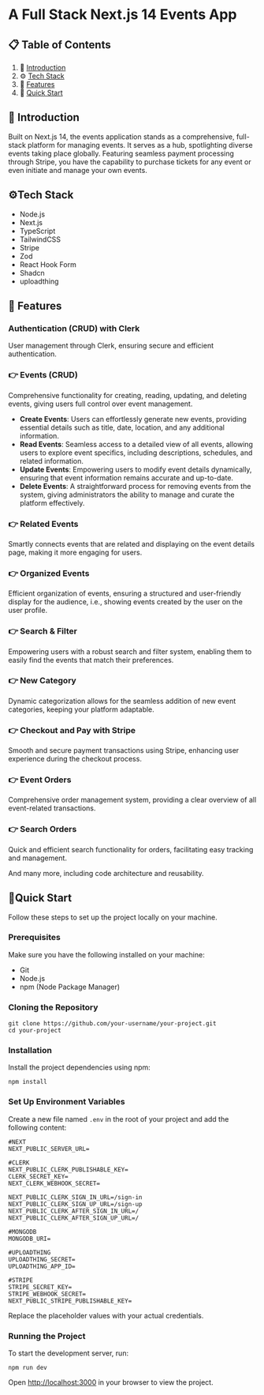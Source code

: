 # A Full Stack Next.js 14 Events App

## 📋 Table of Contents 
1. 🤖 [Introduction](#introduction)
2. ⚙️ [Tech Stack](#tech-stack)
3. 🔋 [Features](#features)
4. 🤸 [Quick Start](#quick-start)

## 🤖 Introduction

Built on Next.js 14, the events application stands as a comprehensive, full-stack platform for managing events. It serves as a hub, spotlighting diverse events taking place globally. Featuring seamless payment processing through Stripe, you have the capability to purchase tickets for any event or even initiate and manage your own events.

## ⚙️Tech Stack

- Node.js
- Next.js
- TypeScript
- TailwindCSS
- Stripe
- Zod
- React Hook Form
- Shadcn
- uploadthing

## 🔋 Features

### Authentication (CRUD) with Clerk
User management through Clerk, ensuring secure and efficient authentication.

### 👉 Events (CRUD)
Comprehensive functionality for creating, reading, updating, and deleting events, giving users full control over event management.

- **Create Events**: Users can effortlessly generate new events, providing essential details such as title, date, location, and any additional information.
- **Read Events**: Seamless access to a detailed view of all events, allowing users to explore event specifics, including descriptions, schedules, and related information.
- **Update Events**: Empowering users to modify event details dynamically, ensuring that event information remains accurate and up-to-date.
- **Delete Events**: A straightforward process for removing events from the system, giving administrators the ability to manage and curate the platform effectively.

### 👉 Related Events
Smartly connects events that are related and displaying on the event details page, making it more engaging for users.

### 👉 Organized Events
Efficient organization of events, ensuring a structured and user-friendly display for the audience, i.e., showing events created by the user on the user profile.

### 👉 Search & Filter
Empowering users with a robust search and filter system, enabling them to easily find the events that match their preferences.

### 👉 New Category
Dynamic categorization allows for the seamless addition of new event categories, keeping your platform adaptable.

### 👉 Checkout and Pay with Stripe
Smooth and secure payment transactions using Stripe, enhancing user experience during the checkout process.

### 👉 Event Orders
Comprehensive order management system, providing a clear overview of all event-related transactions.

### 👉 Search Orders
Quick and efficient search functionality for orders, facilitating easy tracking and management.

And many more, including code architecture and reusability.

## 🤸Quick Start

Follow these steps to set up the project locally on your machine.

### Prerequisites

Make sure you have the following installed on your machine:

- Git
- Node.js
- npm (Node Package Manager)


### Cloning the Repository

```
git clone https://github.com/your-username/your-project.git
cd your-project
```	

### Installation

Install the project dependencies using npm:
```
npm install
```

### Set Up Environment Variables

Create a new file named `.env` in the root of your project and add the following content:
```
#NEXT
NEXT_PUBLIC_SERVER_URL=

#CLERK
NEXT_PUBLIC_CLERK_PUBLISHABLE_KEY=
CLERK_SECRET_KEY=
NEXT_CLERK_WEBHOOK_SECRET=

NEXT_PUBLIC_CLERK_SIGN_IN_URL=/sign-in
NEXT_PUBLIC_CLERK_SIGN_UP_URL=/sign-up
NEXT_PUBLIC_CLERK_AFTER_SIGN_IN_URL=/
NEXT_PUBLIC_CLERK_AFTER_SIGN_UP_URL=/

#MONGODB
MONGODB_URI=

#UPLOADTHING
UPLOADTHING_SECRET=
UPLOADTHING_APP_ID=

#STRIPE
STRIPE_SECRET_KEY=
STRIPE_WEBHOOK_SECRET=
NEXT_PUBLIC_STRIPE_PUBLISHABLE_KEY=
```
Replace the placeholder values with your actual credentials.

### Running the Project

To start the development server, run:
```
npm run dev
```	

Open [http://localhost:3000](http://localhost:3000) in your browser to view the project.
